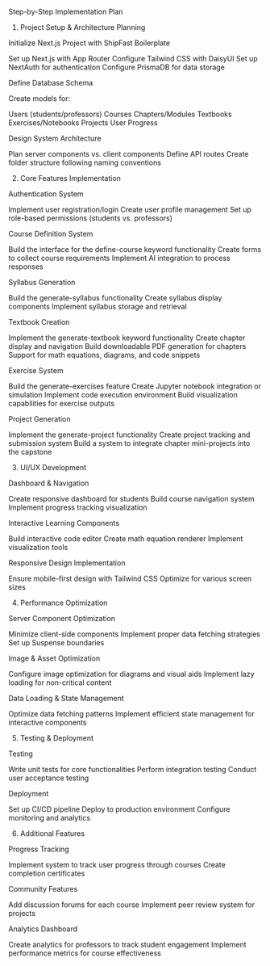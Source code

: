 Step-by-Step Implementation Plan
1. Project Setup & Architecture Planning

Initialize Next.js Project with ShipFast Boilerplate

Set up Next.js with App Router
Configure Tailwind CSS with DaisyUI
Set up NextAuth for authentication
Configure PrismaDB for data storage


Define Database Schema

Create models for:

Users (students/professors)
Courses
Chapters/Modules
Textbooks
Exercises/Notebooks
Projects
User Progress




Design System Architecture

Plan server components vs. client components
Define API routes
Create folder structure following naming conventions



2. Core Features Implementation

Authentication System

Implement user registration/login
Create user profile management
Set up role-based permissions (students vs. professors)


Course Definition System

Build the interface for the define-course keyword functionality
Create forms to collect course requirements
Implement AI integration to process responses


Syllabus Generation

Build the generate-syllabus functionality
Create syllabus display components
Implement syllabus storage and retrieval


Textbook Creation

Implement the generate-textbook keyword functionality
Create chapter display and navigation
Build downloadable PDF generation for chapters
Support for math equations, diagrams, and code snippets


Exercise System

Build the generate-exercises feature
Create Jupyter notebook integration or simulation
Implement code execution environment
Build visualization capabilities for exercise outputs


Project Generation

Implement the generate-project functionality
Create project tracking and submission system
Build a system to integrate chapter mini-projects into the capstone



3. UI/UX Development

Dashboard & Navigation

Create responsive dashboard for students
Build course navigation system
Implement progress tracking visualization


Interactive Learning Components

Build interactive code editor
Create math equation renderer
Implement visualization tools


Responsive Design Implementation

Ensure mobile-first design with Tailwind CSS
Optimize for various screen sizes



4. Performance Optimization

Server Component Optimization

Minimize client-side components
Implement proper data fetching strategies
Set up Suspense boundaries


Image & Asset Optimization

Configure image optimization for diagrams and visual aids
Implement lazy loading for non-critical content


Data Loading & State Management

Optimize data fetching patterns
Implement efficient state management for interactive components



5. Testing & Deployment

Testing

Write unit tests for core functionalities
Perform integration testing
Conduct user acceptance testing


Deployment

Set up CI/CD pipeline
Deploy to production environment
Configure monitoring and analytics



6. Additional Features

Progress Tracking

Implement system to track user progress through courses
Create completion certificates


Community Features

Add discussion forums for each course
Implement peer review system for projects


Analytics Dashboard

Create analytics for professors to track student engagement
Implement performance metrics for course effectiveness